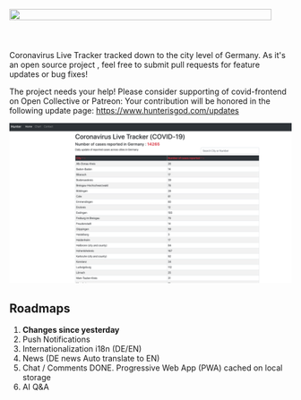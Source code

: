 <a href="https://a.check24.net/misc/click.php?pid=345001&aid=337&deep=c24bank&cat=14" target="_blank"><img src="https://a.check24.net/misc/view.php?pid=345001&aid=337&cat=14" width="468" height="60" style="max-width: 100%; height: auto;" ></a>

Coronavirus Live Tracker tracked down to the city level of Germany.
As it's an open source project , feel free to submit pull requests for feature updates or bug fixes!

The project needs your help! Please consider supporting of covid-frontend on Open Collective or Patreon: 
Your contribution will be honored in the following update page:
https://www.hunterisgod.com/updates

![alt text](https://github.com/hunterxxx/covid-frontend/blob/master/public/preview.png)

## Roadmaps

1. <b>Changes since yesterday</b>
2. Push Notifications
3. Internationalization i18n (DE/EN)
4. News (DE news Auto translate to EN)
5. Chat / Comments
DONE. Progressive Web App (PWA) cached on local storage
7. AI Q&A
